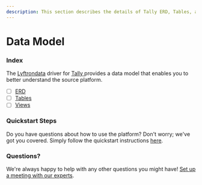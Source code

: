 ```yaml
---
description: This section describes the details of Tally ERD, Tables, and Views.
---
```


# Data Model

### Index

The  [Lyftrondata](https://www.lyftrondata.com/) driver for [Tally](https://www.lyftrondata.com/integration/tally/)[ ](https://www.lyftrondata.com/integration/tally/)provides a data model that enables you to better understand the source platform.

* [ ] [ERD](../../../finance-analytics/tally/data-model/erd.md)
* [ ] [Tables](../../../finance-analytics/tally/data-model/tables.md)
* [ ] [Views](../../../finance-analytics/tally/data-model/views.md)

### Quickstart Steps

Do you have questions about how to use the platform? Don't worry; we've got you covered. Simply follow the quickstart instructions [here](../../../../quickstart-steps.md).

### Questions? <a href="#questions" id="questions"></a>

We're always happy to help with any other questions you might have! [Set up a meeting with our experts](https://www.lyftrondata.com/book-a-meeting/).

